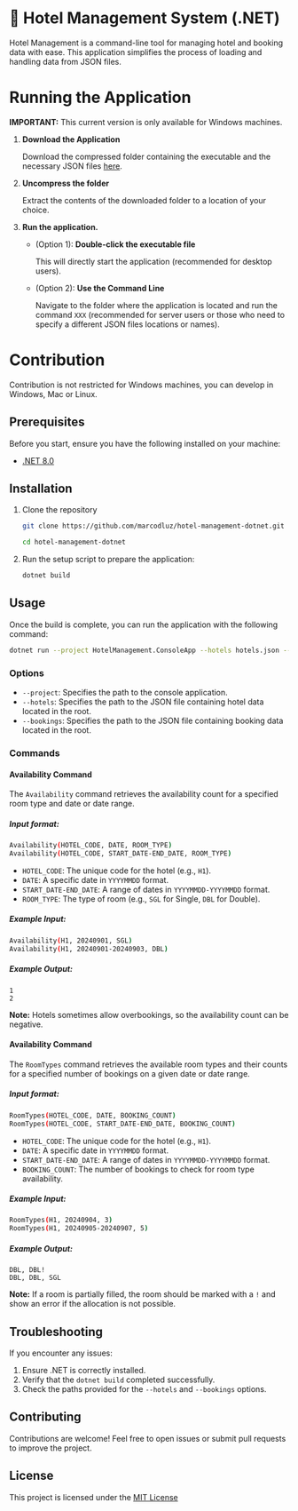 # 🏨 Hotel Management System (.NET)

Hotel Management is a command-line tool for managing hotel and booking data with ease. This application simplifies the process of loading and handling data from JSON files.

# Running the Application

**IMPORTANT:** This current version is only available for Windows machines.

1. **Download the Application**

   Download the compressed folder containing the executable and the necessary JSON files [here]().

2. **Uncompress the folder**

   Extract the contents of the downloaded folder to a location of your choice.

3. **Run the application.**

   - (Option 1): **Double-click the executable file**

     This will directly start the application (recommended for desktop users).

   - (Option 2): **Use the Command Line**

     Navigate to the folder where the application is located and run the command `XXX` (recommended for server users or those who need to specify a different JSON files locations or names).

# Contribution

Contribution is not restricted for Windows machines, you can develop in Windows, Mac or Linux.

## Prerequisites

Before you start, ensure you have the following installed on your machine:

- [.NET 8.0](https://dotnet.microsoft.com/en-us/download)

## Installation

1. Clone the repository

   ```bash
   git clone https://github.com/marcodluz/hotel-management-dotnet.git

   cd hotel-management-dotnet
   ```

2. Run the setup script to prepare the application:

   ```bash
   dotnet build
   ```

## Usage

Once the build is complete, you can run the application with the following command:

```bash
dotnet run --project HotelManagement.ConsoleApp --hotels hotels.json --bookings bookings.json
```

### Options

- `--project`: Specifies the path to the console application.
- `--hotels`: Specifies the path to the JSON file containing hotel data located in the root.
- `--bookings`: Specifies the path to the JSON file containing booking data located in the root.

### Commands

#### Availability Command

The `Availability` command retrieves the availability count for a specified room type and date or date range.

##### Input format:

```bash
Availability(HOTEL_CODE, DATE, ROOM_TYPE)
Availability(HOTEL_CODE, START_DATE-END_DATE, ROOM_TYPE)
```

- `HOTEL_CODE`: The unique code for the hotel (e.g., `H1`).
- `DATE`: A specific date in `YYYYMMDD` format.
- `START_DATE-END_DATE`: A range of dates in `YYYYMMDD-YYYYMMDD` format.
- `ROOM_TYPE`: The type of room (e.g., `SGL` for Single, `DBL` for Double).

##### Example Input:

```bash
Availability(H1, 20240901, SGL)
Availability(H1, 20240901-20240903, DBL)
```

##### Example Output:

```
1
2
```

**Note:** Hotels sometimes allow overbookings, so the availability count can be negative.

#### Availability Command

The `RoomTypes` command retrieves the available room types and their counts for a specified number of bookings on a given date or date range.

##### Input format:

```bash
RoomTypes(HOTEL_CODE, DATE, BOOKING_COUNT)
RoomTypes(HOTEL_CODE, START_DATE-END_DATE, BOOKING_COUNT)
```

- `HOTEL_CODE`: The unique code for the hotel (e.g., `H1`).
- `DATE`: A specific date in `YYYYMMDD` format.
- `START_DATE-END_DATE`: A range of dates in `YYYYMMDD-YYYYMMDD` format.
- `BOOKING_COUNT`: The number of bookings to check for room type availability.

##### Example Input:

```bash
RoomTypes(H1, 20240904, 3)
RoomTypes(H1, 20240905-20240907, 5)
```

##### Example Output:

```
DBL, DBL!
DBL, DBL, SGL
```

**Note:** If a room is partially filled, the room should be marked with a `!` and show an error if the allocation is not possible.

## Troubleshooting

If you encounter any issues:

1. Ensure .NET is correctly installed.
2. Verify that the `dotnet build` completed successfully.
3. Check the paths provided for the `--hotels` and `--bookings` options.

## Contributing

Contributions are welcome! Feel free to open issues or submit pull requests to improve the project.

## License

This project is licensed under the [MIT License](https://github.com/marcodluz/hotel-management-dotnet?tab=MIT-1-ov-file)
